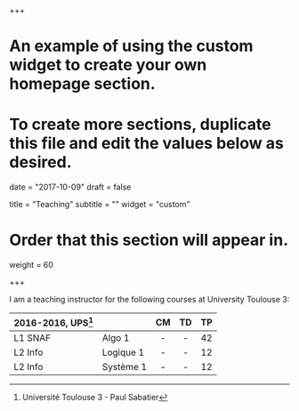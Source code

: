 +++
# An example of using the custom widget to create your own homepage section.
# To create more sections, duplicate this file and edit the values below as desired.

date = "2017-10-09"
draft = false

title = "Teaching"
subtitle = ""
widget = "custom"

# Order that this section will appear in.
weight = 60

+++

I am a teaching instructor for the following courses at University Toulouse 3:

| 2016-2016, UPS[^1]|        | CM | TD | TP |
|-------------------|-----------|:--:|:--:|:--:|
| L1 SNAF           | Algo 1    |  - |  - | 42 |
| L2 Info           | Logique 1 |  - |  - | 12 |
| L2 Info           | Système 1 |  - |  - | 12 |


[^1]: Université Toulouse 3 - Paul Sabatier
